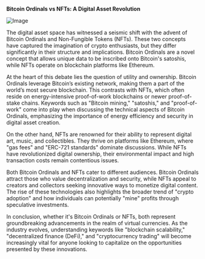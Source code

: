 **Bitcoin Ordinals vs NFTs: A Digital Asset Revolution**

![Image](https://github.com/user-attachments/assets/b8266eee-691e-4ee1-99ef-bfa10d234fd4)

The digital asset space has witnessed a seismic shift with the advent of Bitcoin Ordinals and Non-Fungible Tokens (NFTs). These two concepts have captured the imagination of crypto enthusiasts, but they differ significantly in their structure and implications. Bitcoin Ordinals are a novel concept that allows unique data to be inscribed onto Bitcoin's satoshis, while NFTs operate on blockchain platforms like Ethereum.

At the heart of this debate lies the question of utility and ownership. Bitcoin Ordinals leverage Bitcoin’s existing network, making them a part of the world’s most secure blockchain. This contrasts with NFTs, which often reside on energy-intensive proof-of-work blockchains or newer proof-of-stake chains. Keywords such as "Bitcoin mining," "satoshis," and "proof-of-work" come into play when discussing the technical aspects of Bitcoin Ordinals, emphasizing the importance of energy efficiency and security in digital asset creation.

On the other hand, NFTs are renowned for their ability to represent digital art, music, and collectibles. They thrive on platforms like Ethereum, where "gas fees" and "ERC-721 standards" dominate discussions. While NFTs have revolutionized digital ownership, their environmental impact and high transaction costs remain contentious issues.

Both Bitcoin Ordinals and NFTs cater to different audiences. Bitcoin Ordinals attract those who value decentralization and security, while NFTs appeal to creators and collectors seeking innovative ways to monetize digital content. The rise of these technologies also highlights the broader trend of "crypto adoption" and how individuals can potentially "mine" profits through speculative investments.

In conclusion, whether it's Bitcoin Ordinals or NFTs, both represent groundbreaking advancements in the realm of virtual currencies. As the industry evolves, understanding keywords like "blockchain scalability," "decentralized finance (DeFi)," and "cryptocurrency trading" will become increasingly vital for anyone looking to capitalize on the opportunities presented by these innovations.